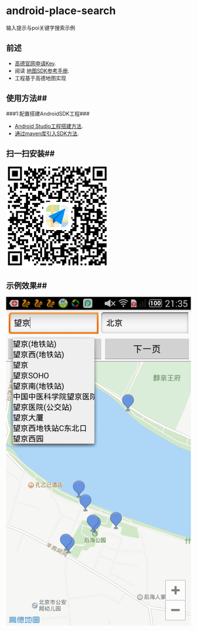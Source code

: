 # android-place-search

输入提示与poi关键字搜索示例

## 前述 ##
- [高德官网申请Key](http://lbs.amap.com/dev/#/).
- 阅读
  [地图SDK参考手册](http://a.amap.com/lbs/static/unzip/Android_Map_Doc/index.html). 
- 工程基于高德地图实现

## 使用方法##
###1:配置搭建AndroidSDK工程###
- [Android Studio工程搭建方法](http://lbs.amap.com/api/android-sdk/guide/creat-project/android-studio-creat-project/#add-jars).
- [通过maven库引入SDK方法](http://lbsbbs.amap.com/forum.php?mod=viewthread&tid=18786).

## 扫一扫安装##
![Screenshot](https://github.com/amap-demo/android-place-search/raw/master/resource/download.png)

## 示例效果##
![Screenshot](https://github.com/amap-demo/android-place-search/raw/master/resource/Screenshot.png)
